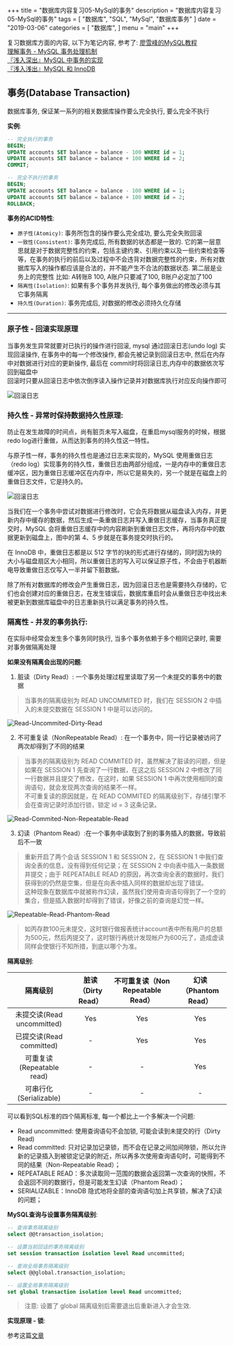+++
title = "数据库内容复习05-MySql的事务"
description = "数据库内容复习05-MySql的事务"
tags = [
    "数据库", "SQL", "MySql", "数据库事务"
]
date = "2019-03-06"
categories = [
    "数据库",
]
menu = "main"
+++

复习数据库方面的内容, 以下为笔记内容, 参考了:
[廖雪峰的MySQL教程](https://www.liaoxuefeng.com/wiki/001508284671805d39d23243d884b8b99f440bfae87b0f4000/0015091672511496641de7eeea04f67bf55ccf22e35e428000)<br>
[理解事务 - MySQL 事务处理机制](https://www.jianshu.com/p/bcc614524024)<br>
[『浅入深出』MySQL 中事务的实现](https://draveness.me/mysql-transaction)<br>
[『浅入浅出』MySQL 和 InnoDB](https://draveness.me/mysql-innodb)<br>


## 事务(Database Transaction)

数据库事务, 保证某一系列的相关数据库操作要么完全执行, 要么完全不执行

**实例**:

```SQL
-- 完全执行的事务
BEGIN;
UPDATE accounts SET balance = balance - 100 WHERE id = 1;
UPDATE accounts SET balance = balance + 100 WHERE id = 2;
COMMIT;

-- 完全不执行的事务
BEGIN;
UPDATE accounts SET balance = balance - 100 WHERE id = 1;
UPDATE accounts SET balance = balance + 100 WHERE id = 2;
ROLLBACK;
```

**事务的ACID特性**:

- `原子性(Atomicy)`: 事务所包含的操作要么完全成功, 要么完全失败回滚
- `一致性(Consistent)`: 事务完成后, 所有数据的状态都是一致的. 它的第一层意思就是对于数据完整性的约束，包括主键约束、引用约束以及一些约束检查等等，在事务的执行的前后以及过程中不会违背对数据完整性的约束，所有对数据库写入的操作都应该是合法的，并不能产生不合法的数据状态. 第二层是业务上的完整性 比如: A转账B 100, A账户只要减了100, B账户必定加了100
- `隔离性(Isolation)`: 如果有多个事务并发执行, 每个事务做出的修改必须与其它事务隔离
- `持久性(Duration)`: 事务完成后, 对数据的修改必须持久化存储

---

### 原子性 - 回滚实现原理

当事务发生异常就要对已执行的操作进行回滚, mysql 通过回滚日志(undo log) 实现回滚操作, 在事务中的每一个修改操作, 都会先被记录到回滚日志中, 然后在内存中对数据进行对应的更新操作, 最后在 commit时将回滚日志,内存中的数据依次写回到磁盘中<br>
回滚时只要从回滚日志中依次倒序读入操作记录并对数据库执行对应反向操作即可<br>

![回滚日志](../../pic/2019-03-06/回滚日志.jpeg)


### 持久性 - 异常时保持数据持久性原理:

防止在发生故障的时间点，尚有脏页未写入磁盘，在重启mysql服务的时候，根据redo log进行重做，从而达到事务的持久性这一特性。<br>

与原子性一样，事务的持久性也是通过日志来实现的，MySQL 使用重做日志（redo log）实现事务的持久性，重做日志由两部分组成，一是内存中的重做日志缓冲区，因为重做日志缓冲区在内存中，所以它是易失的，另一个就是在磁盘上的重做日志文件，它是持久的。<br>

![回滚日志](../../pic/2019-03-06/重做日志.jpg)

当我们在一个事务中尝试对数据进行修改时，它会先将数据从磁盘读入内存，并更新内存中缓存的数据，然后生成一条重做日志并写入重做日志缓存，当事务真正提交时，MySQL 会将重做日志缓存中的内容刷新到重做日志文件，再将内存中的数据更新到磁盘上，图中的第 4、5 步就是在事务提交时执行的。<br>

在 InnoDB 中，重做日志都是以 512 字节的块的形式进行存储的，同时因为块的大小与磁盘扇区大小相同，所以重做日志的写入可以保证原子性，不会由于机器断电导致重做日志仅写入一半并留下脏数据。<br>

除了所有对数据库的修改会产生重做日志，因为回滚日志也是需要持久存储的，它们也会创建对应的重做日志，在发生错误后，数据库重启时会从重做日志中找出未被更新到数据库磁盘中的日志重新执行以满足事务的持久性。<br>

### 隔离性 - 并发的事务执行:

在实际中经常会发生多个事务同时执行, 当多个事务依赖于多个相同记录时, 需要对事务做隔离处理

**如果没有隔离会出现的问题**:

1. 脏读（Dirty Read）: 一个事务处理过程里读取了另一个未提交的事务中的数据<br>

> 当事务的隔离级别为 READ UNCOMMITED 时，我们在 SESSION 2 中插入的未提交数据在 SESSION 1 中是可以访问的。

![Read-Uncommited-Dirty-Read](../../pic/2019-03-06/Read-Uncommited-Dirty-Read.jpg)

2. 不可重复读（NonRepeatable Read）: 在一个事务中，同一行记录被访问了两次却得到了不同的结果<br>

> 当事务的隔离级别为 READ COMMITED 时，虽然解决了脏读的问题，但是如果在 SESSION 1 先查询了一行数据，在这之后 SESSION 2 中修改了同一行数据并且提交了修改，在这时，如果 SESSION 1 中再次使用相同的查询语句，就会发现两次查询的结果不一样。<br> 不可重复读的原因就是，在 READ COMMITED 的隔离级别下，存储引擎不会在查询记录时添加行锁，锁定 id = 3 这条记录。

![Read-Commited-Non-Repeatable-Read](../../pic/2019-03-06/Read-Commited-Non-Repeatable-Read.jpg)

3. 幻读（Phantom Read）:在一个事务中读取到了别的事务插入的数据，导致前后不一致<br>

> 重新开启了两个会话 SESSION 1 和 SESSION 2，在 SESSION 1 中我们查询全表的信息，没有得到任何记录；在 SESSION 2 中向表中插入一条数据并提交；由于 REPEATABLE READ 的原因，再次查询全表的数据时，我们获得到的仍然是空集，但是在向表中插入同样的数据却出现了错误。<br>
> 这种现象在数据库中就被称作幻读，虽然我们使用查询语句得到了一个空的集合，但是插入数据时却得到了错误，好像之前的查询是幻觉一样。

![Repeatable-Read-Phantom-Read](../../pic/2019-03-06/Repeatable-Read-Phantom-Read.jpg)

> 如丙存款100元未提交，这时银行做报表统计account表中所有用户的总额为500元，然后丙提交了，这时银行再统计发现帐户为600元了，造成虚读同样会使银行不知所措，到底以哪个为准。

**隔离级别**:

| 隔离级别 |  	脏读（Dirty Read）| 不可重复读（Non Repeatable Read）| 幻读（Phantom Read）|
|:------:|:------:|:------:|:------:|
| 未提交读(Read uncommitted) | Yes | Yes | Yes |
| 已提交读(Read committed) | - | Yes | Yes |
| 可重复读(Repeatable read) | - | - | Yes |
| 可串行化(Serializable) | - | - | - |

可以看到SQL标准的四个隔离标准, 每一个都比上一个多解决一个问题:

- Read uncommitted: 使用查询语句不会加锁, 可能会读到未提交的行（Dirty Read)
- Read committed: 只对记录加记录锁，而不会在记录之间加间隙锁，所以允许新的记录插入到被锁定记录的附近，所以再多次使用查询语句时，可能得到不同的结果（Non-Repeatable Read）；
- REPEATABLE READ：多次读取同一范围的数据会返回第一次查询的快照，不会返回不同的数据行，但是可能发生幻读（Phantom Read）；
- SERIALIZABLE：InnoDB 隐式地将全部的查询语句加上共享锁，解决了幻读的问题；

**MySQL查询与设置事务隔离级别**:

```SQL
-- 查询事务隔离级别
select @@transaction_isolation;

-- 设置当前回话的事务隔离级别
set session transaction isolation level Read uncommitted;

-- 查询全局事务隔离级别
select @@global.transaction_isolation;

-- 设置全局事务隔离级别
set global transaction isolation level Read uncommitted;
```

> 注意: 设置了 global 隔离级别后需要退出后重新进入才会生效.

**实现原理 - 锁**:

参考这篇[文章](https://draveness.me/mysql-innodb#%E9%94%81)
